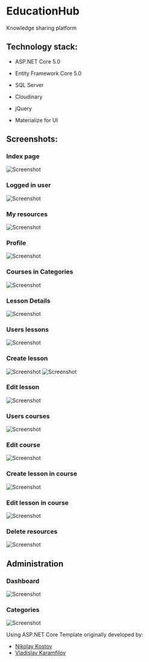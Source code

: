 # EducationHub
Knowledge sharing platform

## Technology stack:

- ASP.NET Core 5.0

- Entity Framework Core 5.0

- SQL Server

- Cloudinary

- jQuery

- Materialize for UI

## Screenshots:

### Index page

<img alt="Screenshot" src="https://user-images.githubusercontent.com/43573153/100426383-6fdfce80-3099-11eb-9874-0578c0300a76.png">

### Logged in user

<img alt="Screenshot" src="https://user-images.githubusercontent.com/43573153/100426634-e086eb00-3099-11eb-9eeb-1be3a2ed3264.png">

### My resources

<img alt="Screenshot" src="https://user-images.githubusercontent.com/43573153/100426744-0d3b0280-309a-11eb-9763-fa5581201421.png">

### Profile

<img alt="Screenshot" src="https://user-images.githubusercontent.com/43573153/100426802-2479f000-309a-11eb-8bca-8b06b35efe97.png">

### Courses in Categories

<img alt="Screenshot" src="https://user-images.githubusercontent.com/43573153/100426909-4a06f980-309a-11eb-9299-2db3e6d839b0.png">

### Lesson Details

<img alt="Screenshot" src="https://user-images.githubusercontent.com/43573153/100726751-05e36400-33ce-11eb-8c57-e2c160405239.png">

### Users lessons

<img alt="Screenshot" src="https://user-images.githubusercontent.com/43573153/100726925-42af5b00-33ce-11eb-8019-e9c806bdbacc.png">

### Create lesson

<img alt="Screenshot" src="https://user-images.githubusercontent.com/43573153/101183408-27f01700-3658-11eb-89a3-655810e5e801.png">

<img alt="Screenshot" src="https://user-images.githubusercontent.com/43573153/101183468-3cccaa80-3658-11eb-8ef0-a46ac2b1082f.png">

### Edit lesson

<img alt="Screenshot" src="https://user-images.githubusercontent.com/43573153/100728180-e64d3b00-33cf-11eb-885c-1e4fa1a7369d.png">

### Users courses

<img alt="Screenshot" src="https://user-images.githubusercontent.com/43573153/101183643-73a2c080-3658-11eb-9b70-b608675e2ccf.png">

### Edit course

<img alt="Screenshot" src="https://user-images.githubusercontent.com/43573153/101183806-a64cb900-3658-11eb-953e-3522d7de46ae.png">

### Create lesson in course

<img alt="Screenshot" src="https://user-images.githubusercontent.com/43573153/101183932-c4b2b480-3658-11eb-9426-89f2c3cc3705.png">

### Edit lesson in course

<img alt="Screenshot" src="https://user-images.githubusercontent.com/43573153/101183994-dc8a3880-3658-11eb-9828-02d1b8b02b40.png">

### Delete resources

<img alt="Screenshot" src="https://user-images.githubusercontent.com/43573153/101184084-f6c41680-3658-11eb-890d-f5f608ba1b9d.png">

## Administration

### Dashboard

<img alt="Screenshot" src="https://user-images.githubusercontent.com/43573153/101184620-9b465880-3659-11eb-9989-e992c4317cec.png">

### Categories

<img alt="Screenshot" src="https://user-images.githubusercontent.com/43573153/101184726-b749fa00-3659-11eb-97d3-9eabb94a9705.png">

 Using ASP.NET Core Template originally developed by:
- [Nikolay Kostov](https://github.com/NikolayIT)
- [Vladislav Karamfilov](https://github.com/vladislav-karamfilov)